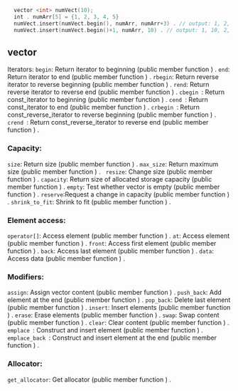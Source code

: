 
```cpp
  vector <int> numVect(10);
  int . numArr[5] = {1, 2, 3, 4, 5}
  numVect.insert(numVect.begin(), numArr, numArr+3) . // output: 1, 2, 3
  numVect.insert(numVect.begin()+1, numArr, 10) . // output: 1, 10, 2, 3
```

## vector
Iterators:
`begin`: Return iterator to beginning (public member function ) . 
`end`: Return iterator to end (public member function ) . 
`rbegin`: Return reverse iterator to reverse beginning (public member function ) . 
`rend`: Return reverse iterator to reverse end (public member function ) . 
`cbegin `: Return const_iterator to beginning (public member function ) . 
`cend `: Return const_iterator to end (public member function ) . 
`crbegin `: Return const_reverse_iterator to reverse beginning (public member function ) . 
`crend `: Return const_reverse_iterator to reverse end (public member function ) . 

### Capacity:
`size`: Return size (public member function ) . 
`max_size`: Return maximum size (public member function ) .  
`resize`: Change size (public member function ) . 
`capacity`: Return size of allocated storage capacity (public member function ) . 
`empty`: Test whether vector is empty (public member function ) . 
`reserve`:Request a change in capacity (public member function ) . 
`shrink_to_fit`: Shrink to fit (public member function ) . 

### Element access:
`operator[]`: Access element (public member function ) . 
`at`: Access element (public member function ) . 
`front`: Access first element (public member function ) . 
`back`: Access last element (public member function ) . 
`data`: Access data (public member function ) . 

### Modifiers:
`assign`: Assign vector content (public member function ) . 
`push_back`: Add element at the end (public member function ) . 
`pop_back`: Delete last element (public member function ) . 
`insert`: Insert elements (public member function ) . 
`erase`: Erase elements (public member function ) . 
`swap`: Swap content (public member function ) . 
`clear`: Clear content (public member function ) . 
`emplace `: Construct and insert element (public member function ) . 
`emplace_back `: Construct and insert element at the end (public member function ) . 

### Allocator:
`get_allocator`: Get allocator (public member function ) . 
